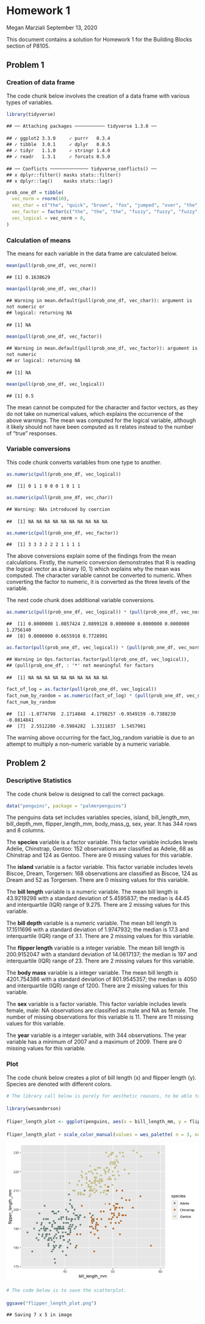 Homework 1
================
Megan Marziali
September 13, 2020

This document contains a solution for Homework 1 for the Building Blocks
section of P8105.

## Problem 1

### Creation of data frame

The code chunk below involves the creation of a data frame with various
types of variables.

``` r
library(tidyverse)
```

    ## ── Attaching packages ─────────── tidyverse 1.3.0 ──

    ## ✓ ggplot2 3.3.0     ✓ purrr   0.3.4
    ## ✓ tibble  3.0.1     ✓ dplyr   0.8.5
    ## ✓ tidyr   1.1.0     ✓ stringr 1.4.0
    ## ✓ readr   1.3.1     ✓ forcats 0.5.0

    ## ── Conflicts ────────────── tidyverse_conflicts() ──
    ## x dplyr::filter() masks stats::filter()
    ## x dplyr::lag()    masks stats::lag()

``` r
prob_one_df = tibble(
  vec_norm = rnorm(10),
  vec_char = c("the", "quick", "brown", "fox", "jumped", "over", "the", "lazy", "dog", "today"),
  vec_factor = factor(c("the", "the", "the", "fuzzy", "fuzzy", "fuzzy", "cat", "cat", "cat", "cat")),
  vec_logical = vec_norm > 0,
)
```

### Calculation of means

The means for each variable in the data frame are calculated below.

``` r
mean(pull(prob_one_df, vec_norm))
```

    ## [1] 0.1638629

``` r
mean(pull(prob_one_df, vec_char))
```

    ## Warning in mean.default(pull(prob_one_df, vec_char)): argument is not numeric or
    ## logical: returning NA

    ## [1] NA

``` r
mean(pull(prob_one_df, vec_factor))
```

    ## Warning in mean.default(pull(prob_one_df, vec_factor)): argument is not numeric
    ## or logical: returning NA

    ## [1] NA

``` r
mean(pull(prob_one_df, vec_logical))
```

    ## [1] 0.5

The mean cannot be computed for the character and factor vectors, as
they do not take on numerical values, which explains the occurrence of
the above warnings. The mean was computed for the logical variable,
although it likely should not have been computed as it relates instead
to the number of “true” responses.

### Variable conversions

This code chunk converts variables from one type to another.

``` r
as.numeric(pull(prob_one_df, vec_logical))
```

    ##  [1] 0 1 1 0 0 0 1 0 1 1

``` r
as.numeric(pull(prob_one_df, vec_char))
```

    ## Warning: NAs introduced by coercion

    ##  [1] NA NA NA NA NA NA NA NA NA NA

``` r
as.numeric(pull(prob_one_df, vec_factor))
```

    ##  [1] 3 3 3 2 2 2 1 1 1 1

The above conversions explain some of the findings from the mean
calculations. Firstly, the numeric conversion demonstrates that R is
reading the logical vector as a binary (0, 1) which explains why the
mean was computed. The character variable cannot be converted to
numeric. When converting the factor to numeric, it is converted as the
three levels of the variable.

The next code chunk does additional variable conversions.

``` r
as.numeric(pull(prob_one_df, vec_logical)) * (pull(prob_one_df, vec_norm))
```

    ##  [1] 0.0000000 1.0857424 2.0899128 0.0000000 0.0000000 0.0000000 1.2756140
    ##  [8] 0.0000000 0.6655918 0.7728991

``` r
as.factor(pull(prob_one_df, vec_logical)) * (pull(prob_one_df, vec_norm))
```

    ## Warning in Ops.factor(as.factor(pull(prob_one_df, vec_logical)),
    ## (pull(prob_one_df, : '*' not meaningful for factors

    ##  [1] NA NA NA NA NA NA NA NA NA NA

``` r
fact_of_log = as.factor(pull(prob_one_df, vec_logical))
fact_num_by_random = as.numeric(fact_of_log) * (pull(prob_one_df, vec_norm))
fact_num_by_random
```

    ##  [1] -1.0774798  2.1714848  4.1798257 -0.9549159 -0.7388230 -0.8814841
    ##  [7]  2.5512280 -0.5984282  1.3311837  1.5457981

The warning above occurring for the fact\_log\_random variable is due to
an attempt to multiply a non-numeric variable by a numeric variable.

## Problem 2

### Descriptive Statistics

The code chunk below is designed to call the correct package.

``` r
data("penguins", package = "palmerpenguins")
```

The penguins data set includes variables species, island,
bill\_length\_mm, bill\_depth\_mm, flipper\_length\_mm, body\_mass\_g,
sex, year. It has 344 rows and 8 columns.

The **species** variable is a factor variable. This factor variable
includes levels Adelie, Chinstrap, Gentoo: 152 observations are
classified as Adelie, 68 as Chinstrap and 124 as Gentoo. There are 0
missing values for this variable.

The **island** variable is a factor variable. This factor variable
includes levels Biscoe, Dream, Torgersen: 168 observations are
classified as Biscoe, 124 as Dream and 52 as Torgersen. There are 0
missing values for this variable.

The **bill length** variable is a numeric variable. The mean bill length
is 43.9219298 with a standard deviation of 5.4595837; the median is
44.45 and interquartile (IQR) range of 9.275. There are 2 missing values
for this variable.

The **bill depth** variable is a numeric variable. The mean bill length
is 17.1511696 with a standard deviation of 1.9747932; the median is 17.3
and interquartile (IQR) range of 3.1. There are 2 missing values for
this variable.

The **flipper length** variable is a integer variable. The mean bill
length is 200.9152047 with a standard deviation of 14.0617137; the
median is 197 and interquartile (IQR) range of 23. There are 2 missing
values for this variable.

The **body mass** variable is a integer variable. The mean bill length
is 4201.754386 with a standard deviation of 801.9545357; the median is
4050 and interquartile (IQR) range of 1200. There are 2 missing values
for this variable.

The **sex** variable is a factor variable. This factor variable includes
levels female, male: NA observations are classified as male and NA as
female. The number of missing observations for this variable is 11.
There are 11 missing values for this variable.

The **year** variable is a integer variable, with 344 observations. The
year variable has a minimum of 2007 and a maximum of 2009. There are 0
missing values for this variable.

### Plot

The code chunk below creates a plot of bill length (x) and flipper
length (y). Species are denoted with different colors.

``` r
# The library call below is purely for aesthetic reasons, to be able to alter the colors in the plot.

library(wesanderson)

fliper_length_plot <- ggplot(penguins, aes(x = bill_length_mm, y = flipper_length_mm, color = species)) + geom_point()

fliper_length_plot + scale_color_manual(values = wes_palette( n = 3, name = "Moonrise2"))
```

![](p8105_hw1_mem2371_files/figure-gfm/unnamed-chunk-6-1.png)<!-- -->

``` r
# The code below is to save the scatterplot.

ggsave("flipper_length_plot.png")
```

    ## Saving 7 x 5 in image
